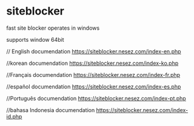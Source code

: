 # siteblocker
fast site blocker operates in windows

supports
window 64bit

// English documendation
https://siteblocker.nesez.com/index-en.php

//korean documendation
https://siteblocker.nesez.com/index-ko.php

//Français documendation
https://siteblocker.nesez.com/index-fr.php

//español documendation
https://siteblocker.nesez.com/index-es.php

//Português documendation
https://siteblocker.nesez.com/index-pt.php

//bahasa Indonesia documendation
https://siteblocker.nesez.com/index-id.php
